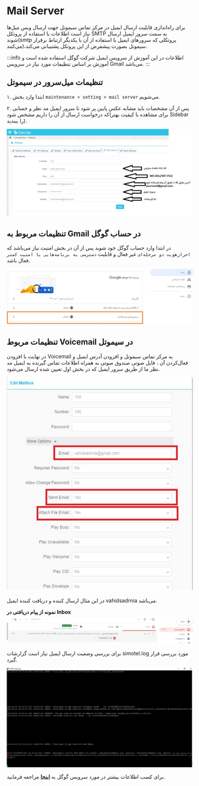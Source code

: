 

# Mail Server

برای راه‌اندازی قابلیت ارسال ایمیل در مرکز تماس سیموتل جهت ارسال ویس میل‌ها نیاز است اطلاعات با استفاده از پروتکل SMTP به سمت سرور ایمیل ارسال شوند(smtp پروتکلی که سرور‌های ایمیل با استفاده از آن با یکدیگر ارتباط برقرار می‌کنند)،سیموتل بصورت پیشفرض از این پروتکل پشتیبانی می‌کند.

:::info اطلاعات
در این آموزش از سرویس ایمیل شرکت گوگل استفاده شده است و آموزش بر اساس تنظیمات مورد نیاز در سرویس Gmail می‌باشد.
:::

## تنظیمات میل‌سرور در سیموتل

۱. ابتدا وارد بخش `maintenance > setting > mail server` می‌شویم.

۲. پس از آن مشخصات باید مشابه عکس پایین پر شود تا سرور ایمیل مد نظر و حسابی که درخواست ارسال از آن را داریم مشخص شود(برای مشاهده با کیفیت بهتر Sidebar را ببندید).


![1](/img/simotel/mail_server/1.jpg)



## تنظیمات مربوط به Gmail در حساب گوگل

در ابتدا وارد حساب گوگل خود شوید پس از آن در بخش امنیت نیاز می‌باشد که ``احرازهویت دو مرحله‌ای`` غیر فعال و قابلیت ``دسترسی به برنامه‌هایی با امنیت کمتر`` فعال باشد.

![2](/img/simotel/mail_server/2.jpg)


## تنظیمات مربوط Voicemail در سیموتل

در نهایت با افزودن Voicemail به مرکز تماس سیموتل و افزودن آدرس ایمیل و فعال‌کردن آن ، فایل صوتی صندوق صوتی به همراه اطلاعات تماس گیرنده به ایمیل مد نظر ما از طریق سرور ایمیل که در بخش اول تعیین شده ارسال می‌شود.

![3](/img/simotel/mail_server/3.jpg)

در این مثال ارسال کننده و دریافت کننده ایمیل vahidsadrnia می‌باشد.

**نمونه از پیام دریافتی در Inbox**
![4](/img/simotel/mail_server/4.jpg)




برای بررسی وضعیت ارسال ایمیل نیاز است گزارشات simotel.log مورد بررسی قرار گیرد.

![5](/img/simotel/mail_server/5.jpg)


برای کسب اطلاعات بیشتر در مورد سرویس گوگل به **[اینجا](https://www.hostinger.com/tutorials/how-to-use-free-google-smtp-server
)** مراجعه فرمایید.
